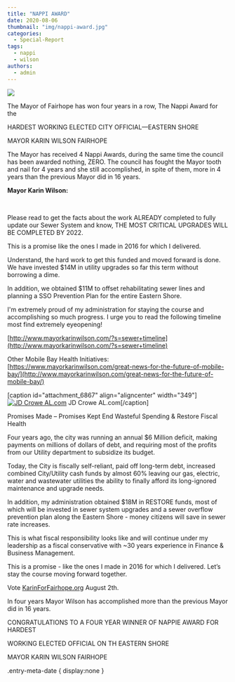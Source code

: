 ```yaml
---
title: "NAPPI AWARD"
date: 2020-08-06
thumbnail: "img/nappi-award.jpg"
categories: 
  - Special-Report
tags: 
  - nappi
  - wilson
authors: 
  - admin
---
```


![](https://cdn.rippreport.com/wp-content/uploads/2020/08/karin2.jpg)

The Mayor of Fairhope has won four years in a row, The Nappi Award for the

HARDEST WORKING ELECTED CITY OFFICIAL—EASTERN SHORE

MAYOR KARIN WILSON FAIRHOPE

The Mayor has received 4 Nappi Awards, during the same time the council has been awarded nothing, ZERO. The council has fought the Mayor tooth and nail for 4 years and she still accomplished, in spite of them, more in 4 years than the previous Mayor did in 16 years.

**Mayor Karin Wilson:**

 

Please read to get the facts about the work ALREADY completed to fully update our Sewer System and know, THE MOST CRITICAL UPGRADES WILL BE COMPLETED BY 2022.

This is a promise like the ones I made in 2016 for which I delivered.

Understand, the hard work to get this funded and moved forward is done. We have invested $14M in utility upgrades so far this term without borrowing a dime.

In addition, we obtained $11M to offset rehabilitating sewer lines and planning a SSO Prevention Plan for the entire Eastern Shore.

I'm extremely proud of my administration for staying the course and accomplishing so much progress. I urge you to read the following timeline most find extremely eyeopening!

[http://www.mayorkarinwilson.com/?s=sewer+timeline](http://www.mayorkarinwilson.com/?s=sewer+timeline)

Other Mobile Bay Health Initiatives: [https://www.mayorkarinwilson.com/great-news-for-the-future-of-mobile-bay/](http://www.mayorkarinwilson.com/great-news-for-the-future-of-mobile-bay/)

\[caption id="attachment\_6867" align="aligncenter" width="349"\][![JD Crowe AL.com](https://cdn.rippreport.com/wp-content/uploads/2020/08/jdcrowe1.jpg)](https://www.al.com/news/2019/08/fairhopes-biggest-problem-the-city-council.html) JD Crowe AL.com\[/caption\]

Promises Made – Promises Kept End Wasteful Spending & Restore Fiscal Health

Four years ago, the city was running an annual $6 Million deficit, making payments on millions of dollars of debt, and requiring most of the profits from our Utility department to subsidize its budget.

Today, the City is fiscally self-reliant, paid off long-term debt, increased combined City/Utility cash funds by almost 60% leaving our gas, electric, water and wastewater utilities the ability to finally afford its long-ignored maintenance and upgrade needs.

In addition, my administration obtained $18M in RESTORE funds, most of which will be invested in sewer system upgrades and a sewer overflow prevention plan along the Eastern Shore - money citizens will save in sewer rate increases.

This is what fiscal responsibility looks like and will continue under my leadership as a fiscal conservative with ~30 years experience in Finance & Business Management.

This is a promise - like the ones I made in 2016 for which I delivered. Let’s stay the course moving forward together.

Vote [KarinForFairhope.org](http://KarinForFairhope.org) August 2th.

In four years Mayor Wilson has accomplished more than the previous Mayor did in 16 years.

CONGRATULATIONS TO A FOUR YEAR WINNER OF NAPPIE AWARD FOR HARDEST

WORKING ELECTED OFFICIAL ON TH EASTERN SHORE

MAYOR KARIN WILSON FAIRHOPE

.entry-meta-date { display:none }<br />
